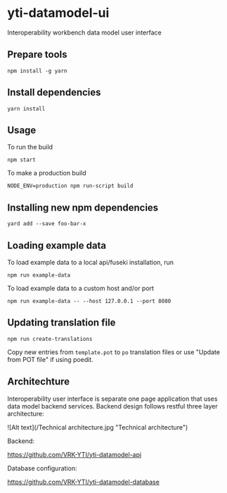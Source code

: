# yti-datamodel-ui

Interoperability workbench data model user interface  

## Prepare tools

`npm install -g yarn`

## Install dependencies

`yarn install`

## Usage
To run the build

    npm start

To make a production build

    NODE_ENV=production npm run-script build

## Installing new npm dependencies

    yard add --save foo-bar-x

## Loading example data
To load example data to a local api/fuseki installation, run

    npm run example-data

To load example data to a custom host and/or port

    npm run example-data -- --host 127.0.0.1 --port 8080

## Updating translation file

    npm run create-translations

Copy new entries from `template.pot` to `po` translation files or use "Update from POT file" if using poedit.

## Architechture
Interoperability user interface is separate one page application that uses data model backend services. Backend design follows restful three layer architecture:

![Alt text](/Technical architecture.jpg "Technical architecture")


Backend:

https://github.com/VRK-YTI/yti-datamodel-api

Database configuration:

https://github.com/VRK-YTI/yti-datamodel-database
